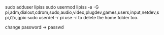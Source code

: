 sudo adduser lipiss
sudo usermod lipiss -a -G pi,adm,dialout,cdrom,sudo,audio,video,plugdev,games,users,input,netdev,spi,i2c,gpio
sudo userdel -r pi
use -r to delete the home folder too.

change password -> passwd
